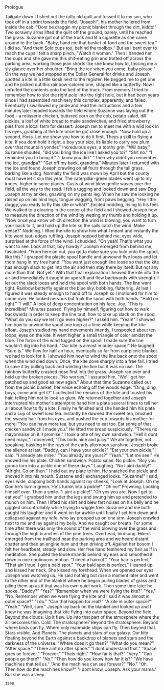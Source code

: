  
Prologue

  Tailgate down I fished out the ratty old quilt and tossed it to my son, who took off in a sprint towards the field.
	"Joseph!", his mother hollered from inside the cab, "Dont be draggin my picnic blanket through the dirt, kiddo!"
	Two scrawny arms lifted the quilt off the ground, barely, until he reached the grass. Suzanne got out of the truck and lit a cigarette as she came around to the back.
	"Baby, hand me that basket of food and the sweet tea." 
	I did so. 
	"And them Solo cups too, behind the toolbox."
	But as I bent over to reach the cups I felt a sharp pinch.
	"Watch it woman." 
	Then I handed her the cups and she gave me this shit-eating grin and trotted off across the parking area, working those jean shorts like she knew how to, tossing me a sly glance over her shoulder.
	"Bring the ice when you come, baby please."
	On the way we had stopped at the Dollar General for drinks and Joseph spotted a kite in a little kiosk next to the register. He begged me to get one and he picked out this rainbow-colored one, shaped like a butterfly. Now I unfurled the contents onto the bed of the truck. From memory I tried to remember how to slot the right pole into the right hole, but it had been years since I had assembled machinery this complex, apparently, and failed. Eventually I swallowed my pride and read the instructions and a few minutes later headed towards the field where Suzanne was laying out the food - a rotisserie chicken, buttered corn on the cob, potato salad, dill pickles, a loaf of white bread to make sandwiches, and fried strawberry pies from a local farm for dessert.
	Joseph ran to meet me with a wild look in his eyes, grabbing at the kite once he got close enough.
	"Now hold up a second, Hoss. Let me show you how to do it first. Theys a skill to flying a kite. If you dont hold it right, a boy your size, its liable to carry you plum over that mountain yonder."
	Incredulous eyes, a toothy grin.
	"Will baby," Suzanne shouted, "did you bring the ice like I asked you to?"
	"Shit no."
	"I reminded you to bring it."
	"I know you did."
	"Then why didnt you remember the ice, grandpa?"
	"Get off my back, grandma."
	Minutes later I returned with the ice and found Joseph crawling on all fours through the tall grass, barking like a dog. Normally the field was mown by April but the county must have let it slip this year. The caterpillar-green blades went up to my knees, higher in some places. Gusts of wind blew gentle waves over the field, all the way to the road.
	I felt a tugging and looked down and saw Dog Joseph at my ankles, gnawing on my pants leg. When he saw me looking he raised up on his hind legs, tongue wagging, front paws begging.
	"Hey little doggy, you ready to fly this kite or what?"
	Excited nodding, rising to his feet.
	We walked to a clearing in the center of the field and I showed Joseph how to measure the direction of the wind by wetting my thumb and holding it up.
	"Now once you know which direction the wind is blowing, you want to turn your back to it, and hold up the kite so the sails catch the wind. Make sense?"
	Nodding.
	I lifted the kite to show him what I meant and instantly the kite went taut, edges ruffling. Joseph hopped behind me, eyes wide, surprised at the force of the wind. I chuckled.
	"Oh yeah! That's what you want to see. Look at that, boy howdy!"
	Joseph emerged from behind me, fascinated.
	"From here on out, you gotta make sure you hold onto the spool, like this."
	I grasped the plastic spool handle and unwound five loops and let them hang in my free hand.
	"You want just enough line loose so that the kite has enough slack to get into the air and then stay there by itself. But not any more than that. Not yet."
	With that final explanation I heaved the kite into the air and immediately it caught an updraft and flew backwards with strength. I let out the slack loops and held the spool with both hands. The line went tight.
	Rainbow butterfly against the blue sky, bobbing, fluttering.
	At last I figured it was steady enough to hand off to Joseph so I motioned for him to come over. He looked nervous but took the spool with both hands.
	"Hold on tight."
	"I will."
	A look of deep concentration on his face. Joy.
	"This is incredible!"
	Minutes passed. Flying by himself, figuring out how to walk backwards in order to keep the line taut, how to take up slack on the spool.
	"What do you say we let it go even higher?" I asked him.
	"Yeah!"
	I showed him how to unwind the spool one loop at a time while keeping the kite afloat. Joseph studied my hand movements intently. I unspooled about ten loops, eyes on the kite. It went higher, a small triangle of color amidst the blue. The force of the wind tugged on the spool. I made sure the line wouldn't dig into his hand.
	"Our kite is almost in outer space!"
	He laughed.
	"Sure is."
	We flew for half an hour, eventually so far from our picnic blanket we had to look for it. I showed him how to wind the line back onto the spool when the wind died down. Once, the kite dove sharply into a free fall. I tried to save it by pulling back and  winding the line but it was no use. The rainbow butterfly crashed nose first into the grass. Joseph ran over and held up the broken pieces.
	"No worries," I assured him, "We'll get her patched up and good as new again."
	About that time Suzanne called out from the picnic blanket, her voice echoing off the woods edge.
	"Ding, ding, boys, come and get it!"
	I collected the remains of the kite and tousled his hair, telling him not to look so glum. We returned together and Joseph interrupted his mother's attempt to hand him a plate several times to tell her all about how to fly a kite. Finally he finished and she handed him his plate and a cup of sweet iced tea. Instantly he downed the sweet tea, brushed the sweaty hair from his eyes, and pushed the cup towards his mother for more.
	"You can have more tea, but you need to eat too. Eat some of that chicken sandwich I made you."
	He lifted the bread suspiciously.
	"Theres no mayonnaise on it. I promise."
	I took a bite of my own sandwich.
	"Hell it dont need mayo," I observed, "This birds nice and juicy."
	We ate together, not speaking, basking in the rays of the early afternoon sunshine. Joseph broke the silence at last.
	"Daddy, can I have your pickle?"
	"Eat your own pickle," I said.
	"I already ate mine."
	"You already ate yours?"
	"Yeah."
	"Let me see."
	He showed me his plate. Chicken sandwich. Potato salad. No pickle.
	"Boy you gonna turn into a pickle one of these days."
	Laughing.
	"No I aint daddy!"
	"Alright. Go on then."
	I held out my plate to him. He snatched the pickle and shoved it into his mouth. Suzanne and I exchanged looks.
	"Suzanne!" I said, eyes wide, clapping both hands against my cheeks, "Look at Joseph. Oh my God he's turnin green. He's turnin into a pickle!"
	"Oh no!"
	Frowning. Looking himself over. Then a smile.
	"I aint a pickle!"
	"Oh yes you are. Now I get to eat you!"
	I grabbed him under the legs and swung him up and pretended to munch on him. Then I lifted his shirt and blew fart noises on his belly and he giggled uncontrollably while trying to wiggle free. Suzanne and me both caught his laughter and it went on for awhile until finally I set him down and collapsed against my wife, who lay propped up on one arm. Joseph crawled next to me and lay against my belly. And we caught our breath.
	For some time after there was only the sound of the wind blowing over the grass and through the high branches of the pine trees. Overhead, birdsong. Hikers emerged from the trailhead near the parking area and we heard distant chatter and then an engine hum and then driving off. Against her bosom I felt her heartbeat, steady and slow. Her free hand feathered my hair as if in meditation. She pulled the loose strands behind my ears and smoothed it down in one continuous motion.
	"I need a haircut."
	"Your hair is perfect."
	"That ain't true, I got a bald spot."
	"Your bald spot is perfect."
	I leaned up and kissed her neck. She kissed my forehead. When we opened our eyes Joseph was watching us. He said nothing but rose a moment later and went to the other end of the blanket where he began pulling blades of grass and piling them up as if that was his own quiet work. Then some time later he spoke.
	"Daddy?"
	"Yes?"
	"Remember when we were flying the kite?"
	"Yes."
	"No. Remember when we were flying the kite and I said it was almost in outer space?"
	"I do."
	"Can that happen for real?"
	"A kite in outer space?"
	"Yeah."
	"Well, sure."
	Joseph lay back on the blanket and looked up and I knew he was imagining that kite flying into outer space. Beyond the field. Beyond the clouds. Up it flew. Up into that part of the atmosphere where the air becomes thin. Cold. The stratosphere? Beyond the stratosphere. Beyond where birds can fly. Where only manmade ships can fly. Then beyond that. Stars visible. And Planets. The planets and stars of our galaxy. Our kite floating beyond the Earth against a backdrop of planets and stars and the darkness of the universe.
	"Where does it go then?"
	"What do you mean?"
	"After space."
	"There aint no after space."
	"I dont understand that."
	"Space goes on forever."
	"Forever."
	"Thats right."
	"How far is that?"
	"Very."
	"Can people go there?"
	"No."
	"Then how do you know how far it is?"
	"We have machines that tell us."
	"And the machines can see forever?"
	"No."
	"Oh. Then how do the machines know?"
	"I dont know, Joseph. Ask your mama."
	But she was asleep.
	
	
	
	
	
	
	
	
	
	3500